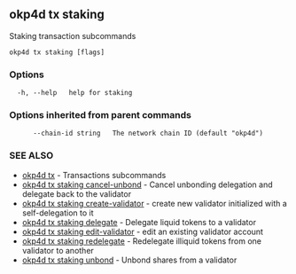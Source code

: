 ## okp4d tx staking

Staking transaction subcommands

```
okp4d tx staking [flags]
```

### Options

```
  -h, --help   help for staking
```

### Options inherited from parent commands

```
      --chain-id string   The network chain ID (default "okp4d")
```

### SEE ALSO

* [okp4d tx](okp4d_tx.md)	 - Transactions subcommands
* [okp4d tx staking cancel-unbond](okp4d_tx_staking_cancel-unbond.md)	 - Cancel unbonding delegation and delegate back to the validator
* [okp4d tx staking create-validator](okp4d_tx_staking_create-validator.md)	 - create new validator initialized with a self-delegation to it
* [okp4d tx staking delegate](okp4d_tx_staking_delegate.md)	 - Delegate liquid tokens to a validator
* [okp4d tx staking edit-validator](okp4d_tx_staking_edit-validator.md)	 - edit an existing validator account
* [okp4d tx staking redelegate](okp4d_tx_staking_redelegate.md)	 - Redelegate illiquid tokens from one validator to another
* [okp4d tx staking unbond](okp4d_tx_staking_unbond.md)	 - Unbond shares from a validator


